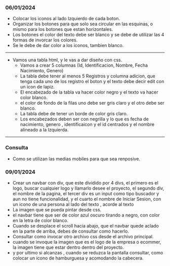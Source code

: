 ### 06/01/2024
- Colocar los iconos al lado Izquierdo de cada boton.
- Organizar los botones para que solo sea circular en las esquinas, o mismo para los botones que estan horizontales.
- Los botones el color del texto debe ser blanco y se debe de utilizar las 4 formas de invorcar los colores.
- Se le debe de dar color a los iconos, tambien blanco.
-----
- Vamos una tabla html, y le vas a dar diseño con css.
  - Vamos a crear 5 columnas (Id, Identificacion, Nombre, Fecha Nacimiento, Genero)
  - La tabla debe tener al menos 5 Registros y columna adicion, que tenga cada uno de los registro el boton y el texto debe decir edit con un icon de lapiz.
  - El  encabezado de la tabla va hacer color negro y el texto va hacer color blanco.
  - el color de fondo de la filas uno debe ser gris claro y el otro debe ser blanco.
  - La tabla debe de tener un borde de color gris claro.
  - Los encabezados deben ser con negrilla y lo que es fecha de nacimiento, genero ,  identificaicon y el id centrados y el nombre alineado a la Izquierda.
-----
### Consulta
- Como se utilizan las medias mobiles para que sea renposive.


### 09/01/2024
- Crear un navbar con div, que este dividido por 4 divs, el primero es el logo, buscar cualquier logo y llamarlo desee el proyecto, el segundo div, el nombre de la pagina, el tercer div es un input como tipo buscador y aun no tiene funcionalidad, y el cuarto el nombre de Iniciar Sesion, con un icono de una persona al lado del texto , acorde al texto 
- La imagen que se pueda pintar desde css.
- el navbar tiene que ser de color azul oscuro tirando a negro, con color en la letra de color blanco.
- Cuando se desplace el scroll hacia abajo, que el navbar quede aclado en la parte de arriba, debes de consultar como hacerlo.
- Consultar como invocar otro archivo css desde el archivo principal.
- cuando se invoque la imagen que es el logo de la empresa o ecommer, la imagen tiene que estar dentro dentro del proyecto.
- y por ultimo si alcanzas , cuando se reduzca la pantalla consultar, como colocar un icono de hamburguesa y acomodando la cabecera.